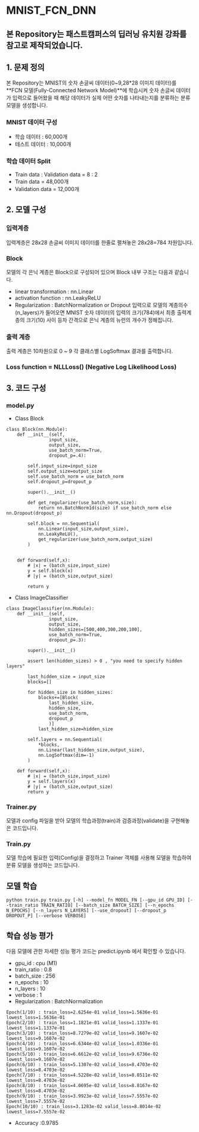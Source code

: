# MNIST_FCN_DNN

## 본 Repository는 패스트캠퍼스의 딥러닝 유치원 강좌를 참고로 제작되었습니다.

## 1. 문제 정의
본 Repository는 MNIST의 숫자 손글씨 데이터(0~9,28*28 이미지 데이터)를 **FCN 모델(Fully-Connected Network Model)**에  학습시켜 숫자 손글씨 데이터가 입력으로 들어왔을 때 해당 데이터가 실제 어떤 숫자를 나타내는지를 분류하는 분류 모델을 생성합니다.
### MNIST 데이터 구성
- 학습 데이터 : 60,000개
- 테스트 데이터 : 10,000개
### 학습 데이터 Split
- Train data : Validation data = 8 : 2
- Train data = 48,000개
- Validation data = 12,000개 

## 2. 모델 구성
### 입력계층 
입력계층은 28x28 손글씨 이미지 데이터를 한줄로 펼쳐놓은 28x28=784 차원입니다.
### Block
모델의 각 은닉 계층은 Block으로 구성되어 있으며 Block 내부 구조는 다음과 같습니다.
- linear transformation : nn.Linear
- activation function : nn.LeakyReLU
- Regularization : BatchNormalization or Dropout
입력으로 모델의 계층의수(n_layers)가 들어오면 MNIST 숫자 데이터의 입력의 크기(784)에서 최종 출력계층의 크기(10) 사이 등차 간격으로 은닉 계층의 뉴런의 개수가 정해집니다. 
### 출력 계층
출력 계층은 10차원으로 0 ~ 9 각 클래스별 LogSoftmax 결과를 출력합니다.
### Loss function = NLLLoss() (Negative Log Likelihood Loss)

## 3. 코드 구성
### model.py
- Class Block 
````
class Block(nn.Module):
    def __init__(self,
                input_size,
                output_size,
                use_batch_norm=True,
                dropout_p=.4):

        self.input_size=input_size
        self.output_size=output_size
        self.use_batch_norm = use_batch_norm
        self.dropout_p=dropout_p

        super().__init__()

        def get_regularizer(use_batch_norm,size):
            return nn.BatchNorm1d(size) if use_batch_norm else nn.Dropout(dropout_p)

        self.block = nn.Sequential(
            nn.Linear(input_size,output_size),
            nn.LeakyReLU(),
            get_regularizer(use_batch_norm,output_size)
        )

    
    def forward(self,x):
        # |x| = (batch_size,input_size)
        y = self.block(x)
        # |y| = (batch_size,output_size)

        return y

````

- Class ImageClassifier
````
class ImageClassifier(nn.Module):
    def __init__(self,
                input_size,
                output_size,
                hidden_sizes=[500,400,300,200,100],
                use_batch_norm=True,
                dropout_p=.3):

        super().__init__()

        assert len(hidden_sizes) > 0 , "you need to specify hidden layers"

        last_hidden_size = input_size
        blocks=[]

        for hidden_size in hidden_sizes:
            blocks+=[Block(
                last_hidden_size,
                hidden_size,
                use_batch_norm,
                dropout_p
                )]
            last_hidden_size=hidden_size

        self.layers = nn.Sequential(
            *blocks,
            nn.Linear(last_hidden_size,output_size),
            nn.LogSoftmax(dim=-1)
        )

    def forward(self,x):
        # |x| = (batch_size,input_size)
        y = self.layers(x)
        # |y| = (batch_size,output_size)
        return y
````

### Trainer.py
모델과 config 파일을 받아 모델의 학습과정(train)과 검증과정(validate)을 구현해놓은 코드입니다.
### Train.py
모델 학습에 필요한 입력(Config)을 결정하고 Trainer 객체를 사용해 모델을 학습하여 분류 모델을 생성하는 코드입니다.

## 모델 학습
```
python train.py train.py [-h] --model_fn MODEL_FN [--gpu_id GPU_ID] [--train_ratio TRAIN_RATIO] [--batch_size BATCH_SIZE] [--n_epochs N_EPOCHS] [--n_layers N_LAYERS] [--use_dropout] [--dropout_p DROPOUT_P] [--verbose VERBOSE]
```

## 학습 성능 평가
다음 모델에 관한 자세한 성능 평가 코드는 predict.ipynb 에서 확인할 수 있습니다.
- gpu_id : cpu (M1)
- train_ratio : 0.8 
- batch_size : 256
- n_epochs : 10
- n_layers : 10
- verbose : 1
- Regularization : BatchNormalization 
```
Epoch(1/10) : train_loss=2.6254e-01 valid_loss=1.5636e-01 lowest_loss=1.5636e-01
Epoch(2/10) : train_loss=1.1821e-01 valid_loss=1.1337e-01 lowest_loss=1.1337e-01
Epoch(3/10) : train_loss=8.7279e-02 valid_loss=9.1607e-02 lowest_loss=9.1607e-02
Epoch(4/10) : train_loss=6.6344e-02 valid_loss=1.0336e-01 lowest_loss=9.1607e-02
Epoch(5/10) : train_loss=6.6612e-02 valid_loss=9.6736e-02 lowest_loss=9.1607e-02
Epoch(6/10) : train_loss=5.1307e-02 valid_loss=8.4703e-02 lowest_loss=8.4703e-02
Epoch(7/10) : train_loss=4.5228e-02 valid_loss=8.8511e-02 lowest_loss=8.4703e-02
Epoch(8/10) : train_loss=4.0695e-02 valid_loss=8.8167e-02 lowest_loss=8.4703e-02
Epoch(9/10) : train_loss=3.9923e-02 valid_loss=7.5557e-02 lowest_loss=7.5557e-02
Epoch(10/10) : train_loss=3.1283e-02 valid_loss=8.8014e-02 lowest_loss=7.5557e-02
```
- Accuracy :0.9785 


 
